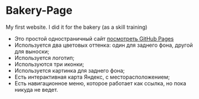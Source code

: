 # Bakery-Page
My first website. I did it for the bakery (as a skill training)
- Это простой одностраничный сайт [посмотреть GitHub Pages](https://polina9613.github.io/Bakery-Page/)
- Используется два цветовых оттенка: один для заднего фона, другой для выноски;
- Используется логотип;
- Используются три иконки;
- Используется картинка для заднего фона;
- Есть интерактивная карта Яндекс, с месторасположением;
- Есть навигационное меню, которое работает как ссылка, но пока никуда не ведет.
